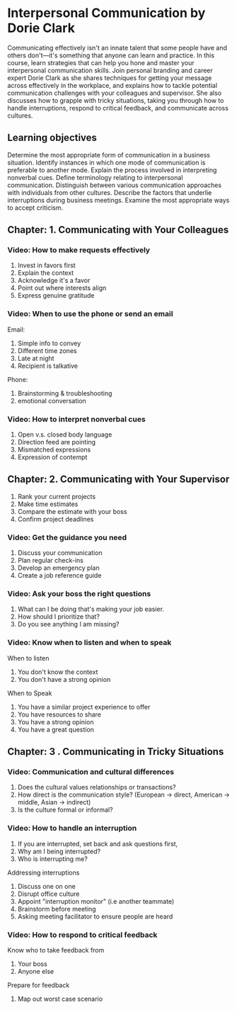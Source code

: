 # Interpersonal Communication by Dorie Clark

Communicating effectively isn't an innate talent that some people have and others don't—it's something that anyone can learn and practice. In this course, learn strategies that can help you hone and master your interpersonal communication skills. Join personal branding and career expert Dorie Clark as she shares techniques for getting your message across effectively in the workplace, and explains how to tackle potential communication challenges with your colleagues and supervisor. She also discusses how to grapple with tricky situations, taking you through how to handle interruptions, respond to critical feedback, and communicate across cultures.

## Learning objectives

Determine the most appropriate form of communication in a business situation.
Identify instances in which one mode of communication is preferable to another mode.
Explain the process involved in interpreting nonverbal cues.
Define terminology relating to interpersonal communication.
Distinguish between various communication approaches with individuals from other cultures.
Describe the factors that underlie interruptions during business meetings.
Examine the most appropriate ways to accept criticism.

## Chapter: 1. Communicating with Your Colleagues

### Video: How to make requests effectively

1. Invest in favors first
2. Explain the context
3. Acknowledge it's a favor
4. Point out where interests align
5. Express genuine gratitude

### Video: When to use the phone or send an email

Email:

1. Simple info to convey
2. Different time zones
3. Late at night
4. Recipient is talkative

Phone:

1. Brainstorming & troubleshooting
2. emotional conversation

### Video: How to interpret nonverbal cues

1. Open v.s. closed body language
2. Direction feed are pointing
3. Mismatched expressions
4. Expression of contempt

## Chapter: 2. Communicating with Your Supervisor

1. Rank your current projects
2. Make time estimates
3. Compare the estimate with your boss
4. Confirm project deadlines

### Video: Get the guidance you need

1. Discuss your communication
2. Plan regular check-ins
3. Develop an emergency plan
4. Create a job reference guide

### Video: Ask your boss the right questions

1. What can I be doing that's making your job easier.
2. How should I prioritize that?
3. Do you see anything I am missing?

### Video: Know when to listen and when to speak

When to listen

1. You don't know the context
2. You don't have a strong opinion

When to Speak

1. You have a similar project experience to offer
2. You have resources to share
3. You have a strong opinion
4. You have a great question

## Chapter: 3 . Communicating in Tricky Situations

### Video: Communication and cultural differences

1. Does the cultural values relationships or transactions?
2. How direct is the communication style? (European -> direct, American -> middle, Asian -> indirect)
3. Is the culture formal or informal?

### Video: How to handle an interruption

1. If you are interrupted, set back and ask questions first,
2. Why am I being interrupted?
3. Who is interrupting me?

Addressing interruptions

1. Discuss one on one
2. Disrupt office culture
3. Appoint "interruption monitor" (i.e another teammate)
4. Brainstorm before meeting
5. Asking meeting facilitator to ensure people are heard

### Video: How to respond to critical feedback

Know who to take feedback from

1. Your boss
2. Anyone else

Prepare for feedback

1. Map out worst case scenario
